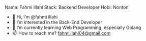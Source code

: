 Nama: Fahmi illahi
Stack: Backend Developer
Hobi: Nonton

- 👋 Hi, I’m @fahmi illahi
- 👀 I’m interested in the Back-End Developer
- 🌱 I’m currently learning Web Programming, especially Golang
- 📫 How to reach me? fahmiillahi04@gmail.com

